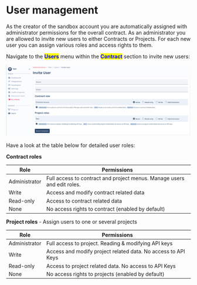 # User management

As the creator of the sandbox account you are automatically assigned with administrator permissions for the overall contract. As an administrator you are allowed to invite new users to either Contracts or Projects. For each new user you can assign various roles and access rights to them.&#x20;

Navigate to the <mark style="color:blue;">**Users**</mark> menu within the <mark style="color:blue;">**Contract**</mark> section <mark style="color:blue;"></mark> to invite new users:&#x20;

![](<../../.gitbook/assets/image (18) (1).png>)

Have a look at the table below for detailed user roles:

**Contract roles**

| Role          | Permissions                                                             |
| ------------- | ----------------------------------------------------------------------- |
| Administrator | Full access to contract and project menus. Manage users and edit roles. |
| Write         | Access and modify contract related data                                 |
| Read-only     | Access to contract related data                                         |
| None          | No access rights to contract (enabled by default)                       |

**Project roles** - Assign users to one or several projects

| Role          | Permissions                                                   |
| ------------- | ------------------------------------------------------------- |
| Administrator | Full access to project. Reading & modifying API keys          |
| Write         | Access and modify project related data. No access to API Keys |
| Read-only     | Access to project related data. No access to API Keys         |
| None          | No access rights to projects (enabled by default)             |
